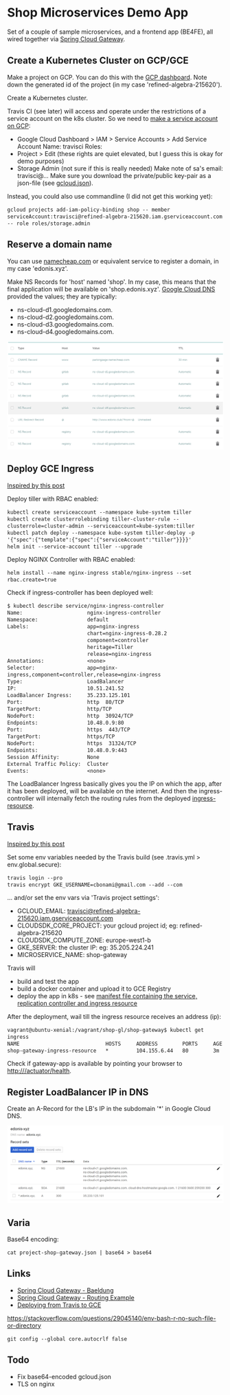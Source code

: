 # Shop Microservices Demo App

Set of a couple of sample microservices, and a frontend app (BE4FE), all wired together via [Spring Cloud Gateway](https://cloud.spring.io/spring-cloud-gateway/).

## Create a Kubernetes Cluster on GCP/GCE

Make a project on GCP. You can do this with the [GCP dashboard](https://console.cloud.google.com/home/dashboard).
Note down the generated id of the project (in my case 'refined-algebra-215620').

Create a Kubernetes cluster.

Travis CI (see later) will access and operate under the restrictions of a service account on the k8s cluster.
So we need to [make a service account on GCP](https://developers.google.com/identity/protocols/OAuth2ServiceAccount#creatinganaccount): 
* Google Cloud Dashboard > IAM > Service Accounts > Add
Service Account Name: travisci
Roles:
* Project > Edit (these rights are quiet elevated, but I guess this is okay for demo purposes)
* Storage Admin (not sure if this is really needed)
Make note of sa's email: travisci@...
Make sure you download the private/public key-pair as a json-file (see [gcloud.json](../shop-gateway/gcloud.json)).

Instead, you could also use commandline (I did not get this working yet):

```
gcloud projects add-iam-policy-binding shop -- member serviceAccount:travisci@refined-algebra-215620.iam.gserviceaccount.com -- role roles/storage.admin
```

## Reserve a domain name

You can use [namecheap.com](www.namecheap.com) or equivalent service to register a domain, in my case 'edonis.xyz'.

Make NS Records for 'host' named 'shop'. In my case, this means that the final application will be available on 'shop.edonis.xyz'.
[Google Cloud DNS](https://console.cloud.google.com/net-services/dns/zones) provided the values; they are typically:

* ns-cloud-d1.googledomains.com.
* ns-cloud-d2.googledomains.com.
* ns-cloud-d3.googledomains.com.
* ns-cloud-d4.googledomains.com.

![namecheap advanced dns](./namecheap.png)

## Deploy GCE Ingress

[Inspired by this post](https://cloud.google.com/community/tutorials/nginx-ingress-gke)

Deploy tiller with RBAC enabled:

```
kubectl create serviceaccount --namespace kube-system tiller
kubectl create clusterrolebinding tiller-cluster-rule --clusterrole=cluster-admin --serviceaccount=kube-system:tiller
kubectl patch deploy --namespace kube-system tiller-deploy -p '{"spec":{"template":{"spec":{"serviceAccount":"tiller"}}}}'  
helm init --service-account tiller --upgrade
```

Deploy NGINX Controller with RBAC enabled:

```
helm install --name nginx-ingress stable/nginx-ingress --set rbac.create=true
```

Check if ingress-controller has been deployed well:
 
```
$ kubectl describe service/nginx-ingress-controller
Name:                     nginx-ingress-controller
Namespace:                default
Labels:                   app=nginx-ingress
                          chart=nginx-ingress-0.28.2
                          component=controller
                          heritage=Tiller
                          release=nginx-ingress
Annotations:              <none>
Selector:                 app=nginx-ingress,component=controller,release=nginx-ingress
Type:                     LoadBalancer
IP:                       10.51.241.52
LoadBalancer Ingress:     35.233.125.101
Port:                     http  80/TCP
TargetPort:               http/TCP
NodePort:                 http  30924/TCP
Endpoints:                10.48.0.9:80
Port:                     https  443/TCP
TargetPort:               https/TCP
NodePort:                 https  31324/TCP
Endpoints:                10.48.0.9:443
Session Affinity:         None
External Traffic Policy:  Cluster
Events:                   <none>
```

The LoadBalancer Ingress basically gives you the IP on which the app, after it has been deployed, will be available on the internet. 
And then the ingress-controller will internally fetch the routing rules from the deployed [ingress-resource](../shop-gateway/k8s/shop-gateway.yml).

## Travis

[Inspired by this post](http://thylong.com/ci/2016/deploying-from-travis-to-gce/)

Set some env variables needed by the Travis build (see .travis.yml > env.global.secure):

```
travis login --pro
travis encrypt GKE_USERNAME=cbonami@gmail.com --add --com
```

... and/or set the env vars via 'Travis project settings': 

* GCLOUD_EMAIL: travisci@refined-algebra-215620.iam.gserviceaccount.com
* CLOUDSDK_CORE_PROJECT: your gcloud project id; eg: refined-algebra-215620
* CLOUDSDK_COMPUTE_ZONE: europe-west1-b	
* GKE_SERVER: the cluster IP: eg: 35.205.224.241
* MICROSERVICE_NAME: shop-gateway

Travis will
* build and test the app
* build a docker container and upload it to GCE Registry
* deploy the app in k8s - see [manifest file containing the service, replication controller and ingress resource](../shop-gateway/k8s/shop-gateway.yml)
 
After the deployment, wail till the ingress resource receives an address (ip):

```
vagrant@ubuntu-xenial:/vagrant/shop-gl/shop-gateway$ kubectl get ingress
NAME                            HOSTS     ADDRESS        PORTS     AGE
shop-gateway-ingress-resource   *         104.155.6.44   80        3m
```

Check if gateway-app is available by pointing your browser to [http://<loadbalancer-ip>/actuator/health](http://35.233.125.101/actuator/health).

## Register LoadBalancer IP in DNS

Create an A-Record for the LB's IP in the subdomain '*' in Google Cloud DNS.

![GCP Cloud DNS](./gcp_cloud_dns.png)

## Varia

Base64 encoding:
```
cat project-shop-gateway.json | base64 > base64
```

## Links

* [Spring Cloud Gateway - Baeldung](https://www.baeldung.com/spring-cloud-gateway)
* [Spring Cloud Gateway - Routing Example](https://stackoverflow.com/questions/48865174/spring-cloud-gateway-proxy-forward-the-entire-sub-part-of-url)
* [Deploying from Travis to GCE](http://thylong.com/ci/2016/deploying-from-travis-to-gce/)

https://stackoverflow.com/questions/29045140/env-bash-r-no-such-file-or-directory
```
git config --global core.autocrlf false
```

## Todo

* Fix base64-encoded gcloud.json
* TLS on nginx